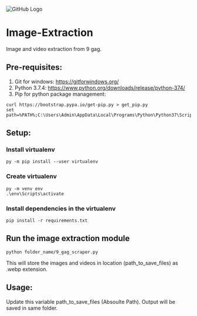 ![GitHub Logo](9_gag_scraper/blob/main/9gag.png)

# Image-Extraction

Image and video extraction from 9 gag.

## Pre-requisites:
1. Git for windows: https://gitforwindows.org/
2. Python 3.7.4: https://www.python.org/downloads/release/python-374/
3. Pip for python package management: 
  ```
  curl https://bootstrap.pypa.io/get-pip.py > get_pip.py
  set path=%PATH%;C:\Users\Admin\AppData\Local\Programs\Python\Python37\Scripts
  ```
## Setup:
### Install virtualenv
```
py -m pip install --user virtualenv
```
### Create virtualenv
```
py -m venv env
.\env\Scripts\activate
```
### Install dependencies in the virtualenv
```
pip install -r requirements.txt
```

## Run the image extraction module
```
python folder_name/9_gag_scraper.py
```
This will store the images and videos in location (path_to_save_files) as .webp extension.

## Usage:
Update this variable path_to_save_files (Absoulte Path).
Output will be saved in same folder.

